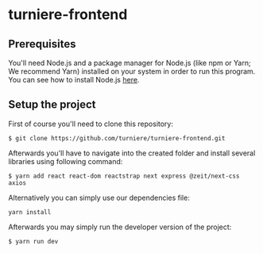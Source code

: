 # turniere-frontend

## Prerequisites

You'll need Node.js and a package manager for Node.js (like npm or Yarn; We recommend Yarn) installed on your system in order to run this program. You can see how to install Node.js [here](https://nodejs.org/en/).

## Setup the project

First of course you'll need to clone this repository:

```
$ git clone https://github.com/turniere/turniere-frontend.git
```

Afterwards you'll have to navigate into the created folder and install several libraries using following command:

```
$ yarn add react react-dom reactstrap next express @zeit/next-css axios
```

Alternatively you can simply use our dependencies file:

```
yarn install
```

Afterwards you may simply run the developer version of the project:

```
$ yarn run dev
```
